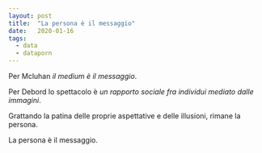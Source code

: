 ```yaml
---
layout: post
title:  "La persona è il messaggio"
date:   2020-01-16
tags:
  - data
  - dataporn
---
```


Per Mcluhan *il medium è il messaggio*.

Per Debord lo spettacolo è *un rapporto sociale fra individui mediato dalle immagini*.

Grattando la patina delle proprie aspettative e delle illusioni, rimane la persona.

La persona è il messaggio.
